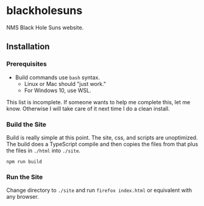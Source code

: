 # blackholesuns

NMS Black Hole Suns website.

## Installation

### Prerequisites

-   Build commands use `bash` syntax.
    -   Linux or Mac should "just work."
    -   For Windows 10, use WSL.

This list is incomplete. If someone wants to help me complete this, let me know. Otherwise I will
take care of it next time I do a clean install.

### Build the Site

Build is really simple at this point. The site, css, and scripts are unoptimized. The build does a TypeScript
compile and then copies the files from that plus the files in `./html` into `./site`.

`npm run build`

### Run the Site

Change directory to `./site` and run `firefox index.html` or equivalent with any browser.
